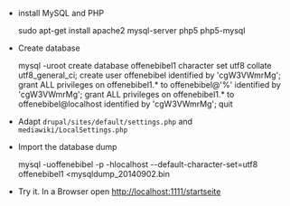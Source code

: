 - install MySQL and PHP

    sudo apt-get install apache2 mysql-server php5 php5-mysql

- Create database

    mysql -uroot
    create database offenebibel1 character set utf8 collate utf8_general_ci;
    create user offenebibel identified by 'cgW3VWmrMg';
    grant ALL privileges on offenebibel1.* to offenebibel@'%' identified by 'cgW3VWmrMg';
    grant ALL privileges on offenebibel1.* to offenebibel@localhost identified by 'cgW3VWmrMg';
    quit

- Adapt `drupal/sites/default/settings.php` and `mediawiki/LocalSettings.php`
- Import the database dump

    mysql -uoffenebibel -p -hlocalhost --default-character-set=utf8 offenebibel1 <mysqldump_20140902.bin

- Try it. In a Browser open <http://localhost:1111/startseite>